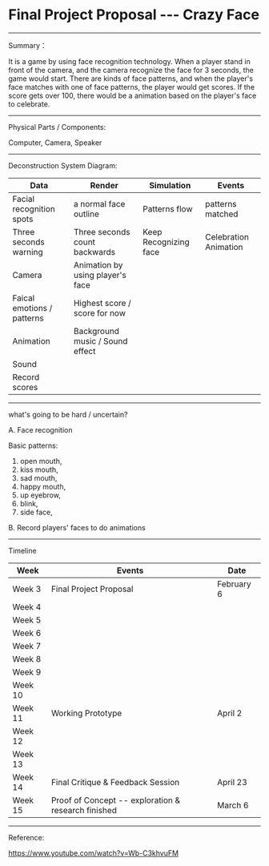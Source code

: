 # Final Project Proposal --- Crazy Face

***

Summary：

It is a game by using face recognition technology. When a player stand in front of the camera, and the camera recognize the face for 3 seconds, the game would start. There are kinds of face patterns, and when the player's face matches with one of face patterns, the player would get scores. If the score gets over 100, there would be a animation based on the player's face to celebrate.

***

Physical Parts / Components:

Computer, Camera, Speaker

***

Deconstruction System Diagram:

| __Data__                 | __Render__            | __Simulation__ | __Events__ |
|--------------------------|-----------------------|----------------|------------|
| Facial recognition spots | a normal face outline | Patterns flow  | patterns matched |
| Three seconds warning | Three seconds count backwards | Keep Recognizing face | Celebration Animation |
| Camera | Animation by using player's face |
| Faical emotions / patterns | Highest score / score for now |
| Animation | Background music / Sound effect |
| Sound |
| Record scores |

***

what's going to be hard / uncertain?

A. Face recognition 

Basic patterns:
1. open mouth, 
2. kiss mouth, 
3. sad mouth,
4. happy mouth,
5. up eyebrow,
6. blink,
7. side face,


B. Record players' faces to do animations

***

Timeline

Week   | Events                   | Date
------ | ------------------------ | ---------------------
Week 3 |Final Project Proposal    | February 6
Week 4 |
Week 5 |
Week 6 |
Week 7 |
Week 8 |
Week 9 |
Week 10|
Week 11|Working Prototype         | April 2
Week 12|
Week 13|
Week 14|Final Critique & Feedback Session | April 23
Week 15|Proof of Concept -- exploration & research finished | March 6

***

Reference: 

https://www.youtube.com/watch?v=Wb-C3khvuFM
